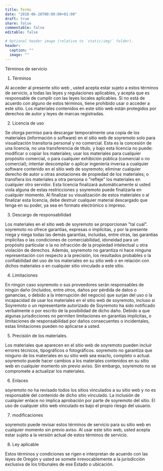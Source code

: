 ```yaml
---
title: Terms
date: "2018-06-28T00:00:00+01:00"
draft: true
share: false
commentable: false
editable: false

# Optional header image (relative to `static/img/` folder).
header:
  caption: ""
  image: ""
---
```

Términos de servicio

1. Términos

Al acceder al presente sitio web  , usted acepta estar sujeto a estos términos de servicio, a todas las leyes y regulaciones aplicables, y acepta que es responsable de cumplir con las leyes locales aplicables. Si no está de acuerdo con alguno de estos términos, tiene prohibido usar o acceder a este sitio. Los materiales contenidos en este sitio web están protegidos por derechos de autor y leyes de marcas registradas.

2. Licencia de uso

Se otorga permiso para descargar temporalmente una copia de los materiales (información o software) en el sitio web de soyremoto solo para visualización transitoria personal y no comercial. Esta es la concesión de una licencia, no una transferencia de título, y bajo esta licencia no puede:
modificar o copiar los materiales;
usar los materiales para cualquier propósito comercial, o para cualquier exhibición pública (comercial o no comercial);
intentar descompilar o aplicar ingeniería inversa a cualquier software contenido en el sitio web de soyremoto;
eliminar cualquier derecho de autor u otras anotaciones de propiedad de los materiales; o
transfiera los materiales a otra persona o "refleje" los materiales en cualquier otro servidor.
Esta licencia finalizará automáticamente si usted viola alguna de estas restricciones y soyremoto puede finalizarla en cualquier momento. Al finalizar su visualización de estos materiales o al finalizar esta licencia, debe destruir cualquier material descargado que tenga en su poder, ya sea en formato electrónico o impreso.

3. Descargo de responsabilidad

Los materiales en el sitio web de soyremoto se proporcionan "tal cual". soyremoto no ofrece garantías, expresas o implícitas, y por la presente niega y niega todas las demás garantías, incluidas, entre otras, las garantías implícitas o las condiciones de comerciabilidad, idoneidad para un propósito particular o la no infracción de la propiedad intelectual u otra violación de derechos.
Además, soyremoto no garantiza ni hace ninguna representación con respecto a la precisión, los resultados probables o la confiabilidad del uso de los materiales en su sitio web o en relación con dichos materiales o en cualquier sitio vinculado a este sitio.

4. Limitaciones

En ningún caso soyremoto o sus proveedores serán responsables de ningún daño (incluidos, entre otros, daños por pérdida de datos o ganancias, o debido a la interrupción del negocio) que surjan del uso o la incapacidad de usar los materiales en el sitio web de soyremoto, incluso si Soyremoto o un representante autorizado de Soyremoto ha sido notificado verbalmente o por escrito de la posibilidad de dicho daño. Debido a que algunas jurisdicciones no permiten limitaciones en garantías implícitas, o limitaciones de responsabilidad por daños consecuentes o incidentales, estas limitaciones pueden no aplicarse a usted.

5. Precisión de los materiales.

Los materiales que aparecen en el sitio web de soyremoto pueden incluir errores técnicos, tipográficos o fotográficos. soyremoto no garantiza que ninguno de los materiales en su sitio web sea exacto, completo o actual. soyremoto puede hacer cambios a los materiales contenidos en su sitio web en cualquier momento sin previo aviso. Sin embargo, soyremoto no se compromete a actualizar los materiales.

6. Enlaces

soyremoto no ha revisado todos los sitios vinculados a su sitio web y no es responsable del contenido de dicho sitio vinculado. La inclusión de cualquier enlace no implica aprobación por parte de soyremoto del sitio. El uso de cualquier sitio web vinculado es bajo el propio riesgo del usuario.

7. modificaciones

soyremoto puede revisar estos términos de servicio para su sitio web en cualquier momento sin previo aviso. Al usar este sitio web, usted acepta estar sujeto a la versión actual de estos términos de servicio.

8. Ley aplicable

Estos términos y condiciones se rigen e interpretan de acuerdo con las leyes de Oregón y usted se somete irrevocablemente a la jurisdicción exclusiva de los tribunales de ese Estado o ubicación.

